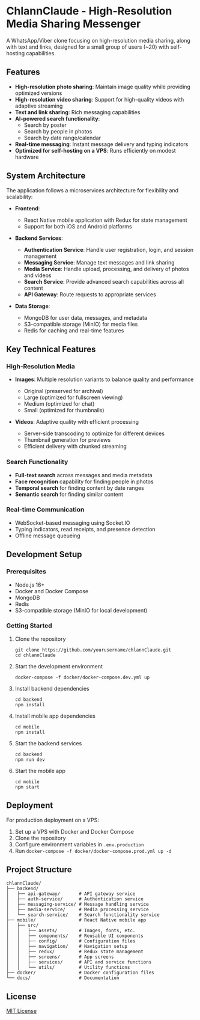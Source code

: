 # ChlannClaude - High-Resolution Media Sharing Messenger

A WhatsApp/Viber clone focusing on high-resolution media sharing, along with text and links, designed for a small group of users (~20) with self-hosting capabilities.

## Features

- **High-resolution photo sharing**: Maintain image quality while providing optimized versions
- **High-resolution video sharing**: Support for high-quality videos with adaptive streaming
- **Text and link sharing**: Rich messaging capabilities
- **AI-powered search functionality**:
  - Search by poster
  - Search by people in photos
  - Search by date range/calendar
- **Real-time messaging**: Instant message delivery and typing indicators
- **Optimized for self-hosting on a VPS**: Runs efficiently on modest hardware

## System Architecture

The application follows a microservices architecture for flexibility and scalability:

- **Frontend**: 
  - React Native mobile application with Redux for state management
  - Support for both iOS and Android platforms

- **Backend Services**:
  - **Authentication Service**: Handle user registration, login, and session management
  - **Messaging Service**: Manage text messages and link sharing
  - **Media Service**: Handle upload, processing, and delivery of photos and videos
  - **Search Service**: Provide advanced search capabilities across all content
  - **API Gateway**: Route requests to appropriate services

- **Data Storage**:
  - MongoDB for user data, messages, and metadata
  - S3-compatible storage (MinIO) for media files
  - Redis for caching and real-time features

## Key Technical Features

### High-Resolution Media

- **Images**: Multiple resolution variants to balance quality and performance
  - Original (preserved for archival)
  - Large (optimized for fullscreen viewing)
  - Medium (optimized for chat)
  - Small (optimized for thumbnails)
  
- **Videos**: Adaptive quality with efficient processing
  - Server-side transcoding to optimize for different devices
  - Thumbnail generation for previews
  - Efficient delivery with chunked streaming

### Search Functionality

- **Full-text search** across messages and media metadata
- **Face recognition** capability for finding people in photos
- **Temporal search** for finding content by date ranges
- **Semantic search** for finding similar content

### Real-time Communication

- WebSocket-based messaging using Socket.IO
- Typing indicators, read receipts, and presence detection
- Offline message queueing

## Development Setup

### Prerequisites

- Node.js 16+
- Docker and Docker Compose
- MongoDB
- Redis
- S3-compatible storage (MinIO for local development)

### Getting Started

1. Clone the repository
   ```
   git clone https://github.com/yourusername/chlannClaude.git
   cd chlannClaude
   ```

2. Start the development environment
   ```
   docker-compose -f docker/docker-compose.dev.yml up
   ```

3. Install backend dependencies
   ```
   cd backend
   npm install
   ```

4. Install mobile app dependencies
   ```
   cd mobile
   npm install
   ```

5. Start the backend services
   ```
   cd backend
   npm run dev
   ```

6. Start the mobile app
   ```
   cd mobile
   npm start
   ```

## Deployment

For production deployment on a VPS:

1. Set up a VPS with Docker and Docker Compose
2. Clone the repository
3. Configure environment variables in `.env.production`
4. Run `docker-compose -f docker/docker-compose.prod.yml up -d`

## Project Structure

```
chlannClaude/
├── backend/
│   ├── api-gateway/       # API gateway service
│   ├── auth-service/      # Authentication service
│   ├── messaging-service/ # Message handling service
│   ├── media-service/     # Media processing service
│   └── search-service/    # Search functionality service
├── mobile/                # React Native mobile app
│   ├── src/
│   │   ├── assets/        # Images, fonts, etc.
│   │   ├── components/    # Reusable UI components
│   │   ├── config/        # Configuration files
│   │   ├── navigation/    # Navigation setup
│   │   ├── redux/         # Redux state management
│   │   ├── screens/       # App screens
│   │   ├── services/      # API and service functions
│   │   └── utils/         # Utility functions
├── docker/                # Docker configuration files
└── docs/                  # Documentation
```

## License

[MIT License](LICENSE)
